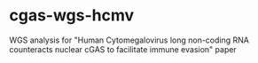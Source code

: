 # cgas-wgs-hcmv
WGS analysis for "Human Cytomegalovirus long non-coding RNA counteracts nuclear cGAS to facilitate immune evasion" paper
